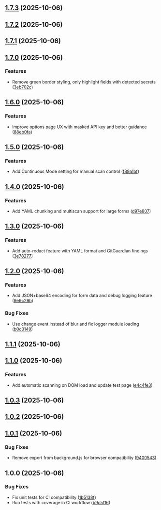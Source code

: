 ## [1.7.3](https://github.com/reaandrew/chromegg/compare/v1.7.2...v1.7.3) (2025-10-06)

## [1.7.2](https://github.com/reaandrew/chromegg/compare/v1.7.1...v1.7.2) (2025-10-06)

## [1.7.1](https://github.com/reaandrew/chromegg/compare/v1.7.0...v1.7.1) (2025-10-06)

## [1.7.0](https://github.com/reaandrew/chromegg/compare/v1.6.0...v1.7.0) (2025-10-06)

### Features

* Remove green border styling, only highlight fields with detected secrets ([3eb702c](https://github.com/reaandrew/chromegg/commit/3eb702c9b9301ba6cdb98e9e184758f526edd7b0))

## [1.6.0](https://github.com/reaandrew/chromegg/compare/v1.5.0...v1.6.0) (2025-10-06)

### Features

* Improve options page UX with masked API key and better guidance ([88eb0fa](https://github.com/reaandrew/chromegg/commit/88eb0fa0c9d607366d0932db6f73065eb341796d))

## [1.5.0](https://github.com/reaandrew/chromegg/compare/v1.4.0...v1.5.0) (2025-10-06)

### Features

* Add Continuous Mode setting for manual scan control ([f89a1bf](https://github.com/reaandrew/chromegg/commit/f89a1bff6becc5ad7cc7fa4470200ad98f0a2c2d))

## [1.4.0](https://github.com/reaandrew/chromegg/compare/v1.3.0...v1.4.0) (2025-10-06)

### Features

* Add YAML chunking and multiscan support for large forms ([d97e807](https://github.com/reaandrew/chromegg/commit/d97e8072891897a4815a7332e20db3db9e612946))

## [1.3.0](https://github.com/reaandrew/chromegg/compare/v1.2.0...v1.3.0) (2025-10-06)

### Features

* Add auto-redact feature with YAML format and GitGuardian findings ([3e78277](https://github.com/reaandrew/chromegg/commit/3e78277e2b9e321edf9110917dee3ac966490b89))

## [1.2.0](https://github.com/reaandrew/chromegg/compare/v1.1.1...v1.2.0) (2025-10-06)

### Features

* Add JSON+base64 encoding for form data and debug logging feature ([9e9c29b](https://github.com/reaandrew/chromegg/commit/9e9c29bdec58cf817d46aa096e08ea53bb3f0c4d))

### Bug Fixes

* Use change event instead of blur and fix logger module loading ([b0c3149](https://github.com/reaandrew/chromegg/commit/b0c3149ab112311cf36285d956873210ad7e0981))

## [1.1.1](https://github.com/reaandrew/chromegg/compare/v1.1.0...v1.1.1) (2025-10-06)

## [1.1.0](https://github.com/reaandrew/chromegg/compare/v1.0.3...v1.1.0) (2025-10-06)

### Features

* Add automatic scanning on DOM load and update test page ([e4c4fe3](https://github.com/reaandrew/chromegg/commit/e4c4fe37d7d566a4cfa2557612bfba967dc8120c))

## [1.0.3](https://github.com/reaandrew/chromegg/compare/v1.0.2...v1.0.3) (2025-10-06)

## [1.0.2](https://github.com/reaandrew/chromegg/compare/v1.0.1...v1.0.2) (2025-10-06)

## [1.0.1](https://github.com/reaandrew/chromegg/compare/v1.0.0...v1.0.1) (2025-10-06)

### Bug Fixes

* Remove export from background.js for browser compatibility ([9400543](https://github.com/reaandrew/chromegg/commit/9400543b719a4ef233d637ca34b7b0befa75a458))

## 1.0.0 (2025-10-06)

### Bug Fixes

* Fix unit tests for CI compatibility ([1b5138f](https://github.com/reaandrew/chromegg/commit/1b5138fabafcb41f5ca8f9bff453a65eb50f8a37))
* Run tests with coverage in CI workflow ([b9c5f16](https://github.com/reaandrew/chromegg/commit/b9c5f16f10f02cd1174d43a5ccc9b6ecdd588c5e))
